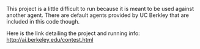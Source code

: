 This project is a little difficult to run because it is meant to be used against another agent. 
There are default agents provided by UC Berkley that are included in this code though. 

Here is the link detailing the project and running info:
http://ai.berkeley.edu/contest.html
